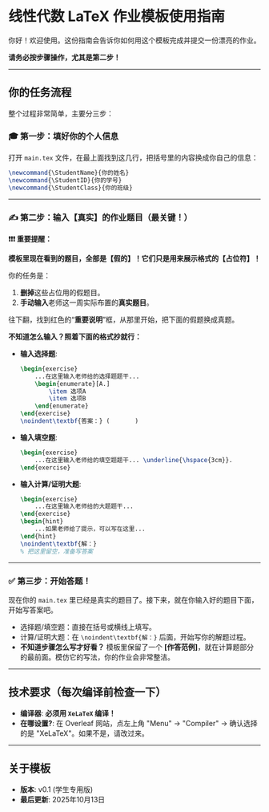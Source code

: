 # 线性代数 LaTeX 作业模板使用指南

你好！欢迎使用。这份指南会告诉你如何用这个模板完成并提交一份漂亮的作业。

**请务必按步骤操作，尤其是第二步！**

---

## 你的任务流程

整个过程非常简单，主要分三步：

### 🎓 **第一步：填好你的个人信息**

打开 `main.tex` 文件，在最上面找到这几行，把括号里的内容换成你自己的信息：

```latex
\newcommand{\StudentName}{你的姓名}
\newcommand{\StudentID}{你的学号}
\newcommand{\StudentClass}{你的班级}
```

---

### ✍️ **第二步：输入【真实】的作业题目（最关键！）**

**❗❗❗ 重要提醒：**

**模板里现在看到的题目，全部是【假的】！它们只是用来展示格式的【占位符】！**

你的任务是：
1.  **删掉**这些占位用的假题目。
2.  **手动输入**老师这一周实际布置的**真实题目**。

往下翻，找到红色的“**重要说明**”框，从那里开始，把下面的假题换成真题。

**不知道怎么输入？照着下面的格式抄就行：**

-   **输入选择题**:
    ```latex
    \begin{exercise}
        ...在这里输入老师给的选择题题干...
        \begin{enumerate}[A.]
            \item 选项A
            \item 选项B
        \end{enumerate}
    \end{exercise}
    \noindent\textbf{答案：} (       )
    ```
-   **输入填空题**:
    ```latex
    \begin{exercise}
        ...在这里输入老师给的填空题题干... \underline{\hspace{3cm}}.
    \end{exercise}
    ```
-   **输入计算/证明大题**:
    ```latex
    \begin{exercise}
        ...在这里输入老师给的大题题干...
    \end{exercise}
    \begin{hint}
        ...如果老师给了提示，可以写在这里...
    \end{hint}
    \noindent\textbf{解：}
    % 把这里留空，准备写答案
    ```

---

### ✅ **第三步：开始答题！**

现在你的 `main.tex` 里已经是真实的题目了。接下来，就在你输入好的题目下面，开始写答案吧。

-   选择题/填空题：直接在括号或横线上填写。
-   计算/证明大题：在 `\noindent\textbf{解：}` 后面，开始写你的解题过程。
-   **不知道步骤怎么写才好看？** 模板里保留了一个 **[作答范例]**，就在计算题部分的最前面。模仿它的写法，你的作业会非常整洁。

---

## 技术要求（每次编译前检查一下）

-   **编译器**: **必须用 `XeLaTeX` 编译！**
-   **在哪设置?**: 在 Overleaf 网站，点左上角 "Menu" -> "Compiler" -> 确认选择的是 "XeLaTeX"。如果不是，请改过来。

---

## 关于模板

-   **版本**: v0.1 (学生专用版)
-   **最后更新**: 2025年10月13日

